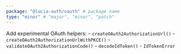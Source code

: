 ```yaml
---
package: "@lucia-auth/oauth" # package name
type: "minor" # "major", "minor", "patch"
---
```


Add experimental OAuth helpers: 
    - `createOAuth2AuthorizationUrl()`
    - `createOAuth2AuthorizationUrlWithPKCE()`
    - `validateOAuth2AuthorizationCode()`
    - `decodeIdToken()`
    - `IdTokenError`